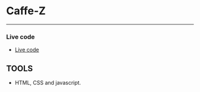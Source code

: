 # Caffe-Z
---

### Live code
- [Live code ](https://issa097.github.io/Caffe-Z/)

## TOOLS 
- HTML, CSS and javascript.
